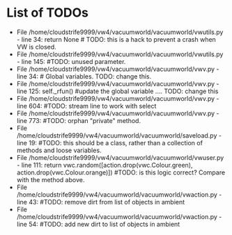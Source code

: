 # List of TODOs

* File /home/cloudstrife9999/vw4/vacuumworld/vacuumworld/vwutils.py - line 34: return None # TODO: this is a hack to prevent a crash when VW is closed.
* File /home/cloudstrife9999/vw4/vacuumworld/vacuumworld/vwutils.py - line 145: #TODO: unused parameter.
* File /home/cloudstrife9999/vw4/vacuumworld/vacuumworld/vwv.py - line 34: # Global variables. TODO: change this.
* File /home/cloudstrife9999/vw4/vacuumworld/vacuumworld/vwv.py - line 125: self._rfun() #update the global variable .... TODO: change this
* File /home/cloudstrife9999/vw4/vacuumworld/vacuumworld/vwv.py - line 604: #TODO: stream line to work with select
* File /home/cloudstrife9999/vw4/vacuumworld/vacuumworld/vwv.py - line 773: #TODO: orphan "private" method.
* File /home/cloudstrife9999/vw4/vacuumworld/vacuumworld/saveload.py - line 19: #TODO: this should be a class, rather than a collection of methods and loose variables.
* File /home/cloudstrife9999/vw4/vacuumworld/vacuumworld/vwuser.py - line 111: return vwc.random([action.drop(vwc.Colour.green), action.drop(vwc.Colour.orange)]) #TODO: is this logic correct? Compare with the method above.
* File /home/cloudstrife9999/vw4/vacuumworld/vacuumworld/vwaction.py - line 43: #TODO: remove dirt from list of objects in ambient
* File /home/cloudstrife9999/vw4/vacuumworld/vacuumworld/vwaction.py - line 54: #TODO: add new dirt to list of objects in ambient
